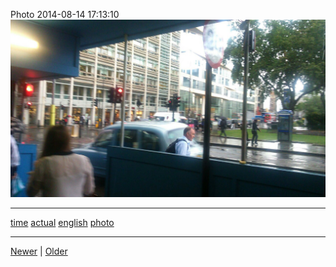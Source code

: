 <!--
title: Photo 2014-08-14 17
date: 2020-06-28T14:43:49.706Z
tags: time, actual, english, photo
-->


Photo 2014-08-14 17:13:10
![](94736099227-0.jpg)

<!--BOTTOM-POST-NAVIGATION-->
---

[time](tag-time.md) [actual](tag-actual.md) [english](tag-english.md) [photo](tag-photo.md)

---

[Newer](94643702047.md) | [Older](94922852957.md)